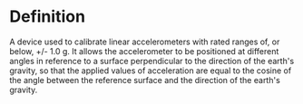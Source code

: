 # Definition

A device used to calibrate linear accelerometers with rated ranges of,
or below, +/- 1.0 g. It allows the accelerometer to be positioned at
different angles in reference to a surface perpendicular to the
direction of the earth's gravity, so that the applied values of
acceleration are equal to the cosine of the angle between the reference
surface and the direction of the earth's gravity.
